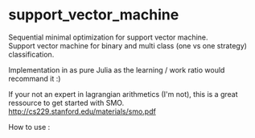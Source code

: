 # support_vector_machine
Sequential minimal optimization for support vector machine. </br>
Support vector machine for binary and multi class (one vs one strategy) classification.</br>

Implementation in as pure Julia as the learning / work ratio would recommand it :)

If your not an expert in lagrangian arithmetics (I'm not), this is a great ressource to get started with SMO.</br>
 http://cs229.stanford.edu/materials/smo.pdf
 
 
<bold>How to use :</bold></br>


